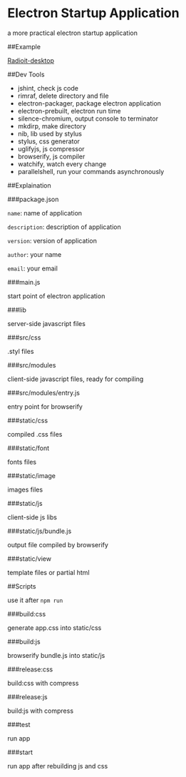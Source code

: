 # Electron Startup Application
a more practical electron startup application

##Example

[Radioit-desktop](https://github.com/radioit/radioit-desktop)

##Dev Tools

* jshint, check js code
* rimraf, delete directory and file
* electron-packager, package electron application
* electron-prebuilt, electron run time
* silence-chromium, output console to terminator
* mkdirp, make directory
* nib, lib used by stylus
* stylus, css generator
* uglifyjs, js compressor
* browserify, js compiler
* watchify, watch every change
* parallelshell, run your commands asynchronously

##Explaination

###package.json

`name`: name of application

`description`: description of application

`version`: version of application

`author`: your name

`email`: your email

###main.js

start point of electron application

###lib

server-side javascript files

###src/css

.styl files

###src/modules

client-side javascript files, ready for compiling

###src/modules/entry.js

entry point for browserify

###static/css

compiled .css files

###static/font

fonts files

###static/image

images files

###static/js

client-side js libs

###static/js/bundle.js

output file compiled by browserify

###static/view

template files or partial html

##Scripts

use it after `npm run`

###build:css

generate app.css into static/css

###build:js

browserify bundle.js into static/js

###release:css

build:css with compress

###release:js

build:js with compress

###test

run app

###start

run app after rebuilding js and css